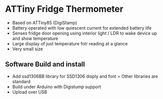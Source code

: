 # ATTiny Fridge Thermometer
- Based on ATTiny85 (DigiStamp)
- Battery operated with low quiescent current for extended battery life
- Senses fridge door opening using interior light / LDR to wake device up and show temperature
- Large display of just temperature fotr reading at a glance
- Very small size

## Software Build and install
- Add ssd1306BB library for SSD1306 disply and font
= Other libraries are standard
- Build under Arduino with Digistump support
- Upload over USB




